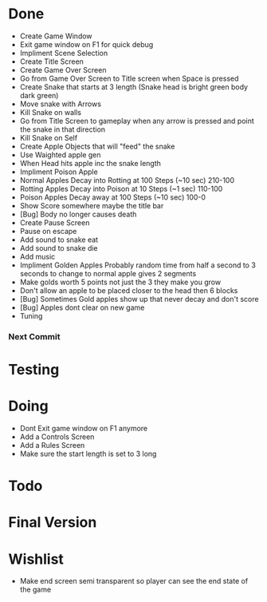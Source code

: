 # Done
* Create Game Window
* Exit game window on F1 for quick debug
* Impliment Scene Selection
* Create Title Screen
* Create Game Over Screen
* Go from Game Over Screen to Title screen when Space is pressed
* Create Snake that starts at 3 length (Snake head is bright green body dark green)
* Move snake with Arrows
* Kill Snake on walls
* Go from Title Screen to gameplay when any arrow is pressed and point the snake in that direction
* Kill Snake on Self
* Create Apple Objects that will "feed" the snake
* Use Waighted apple gen
* When Head hits apple inc the snake length
* Impliment Poison Apple
* Normal Apples Decay into Rotting at 100 Steps (~10 sec) 210-100
* Rotting Apples Decay into Poison at 10 Steps (~1 sec) 110-100
* Poison Apples Decay away at 100 Steps (~10 sec) 100-0
* Show Score somewhere maybe the title bar
* [Bug] Body no longer causes death
* Create Pause Screen
* Pause on escape
* Add sound to snake eat
* Add sound to snake die
* Add music
* Impliment Golden Apples Probably random time from half a second to 3 seconds to change to normal apple gives 2 segments
* Make golds worth 5 points not just the 3 they make you grow
* Don't allow an apple to be placed closer to the head then 6 blocks
* [Bug] Sometimes Gold apples show up that never decay and don't score
* [Bug] Apples dont clear on new game
* Tuning

### Next Commit

# Testing

# Doing
* Dont Exit game window on F1 anymore
* Add a Controls Screen
* Add a Rules Screen
* Make sure the start length is set to 3 long

# Todo

# Final Version

# Wishlist
* Make end screen semi transparent so player can see the end state of the game